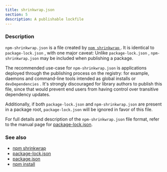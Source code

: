```yaml
---
title: shrinkwrap.json
section: 5
description: A publishable lockfile
---
```


### Description

`npm-shrinkwrap.json` is a file created by [ `npm shrinkwrap` ](/commands/npm-shrinkwrap). It is identical to
`package-lock.json` , with one major caveat: Unlike `package-lock.json` , 
`npm-shrinkwrap.json` may be included when publishing a package.

The recommended use-case for `npm-shrinkwrap.json` is applications deployed
through the publishing process on the registry: for example, daemons and
command-line tools intended as global installs or `devDependencies` . It's
strongly discouraged for library authors to publish this file, since that would
prevent end users from having control over transitive dependency updates.

Additionally, if both `package-lock.json` and `npm-shrinkwrap.json` are present
in a package root, `package-lock.json` will be ignored in favor of this file.

For full details and description of the `npm-shrinkwrap.json` file format, refer
to the manual page for [package-lock.json](/configuring-npm/package-lock-json).

### See also

* [npm shrinkwrap](/commands/npm-shrinkwrap)
* [package-lock.json](/configuring-npm/package-lock-json)
* [package.json](/configuring-npm/package-json)
* [npm install](/commands/npm-install)
